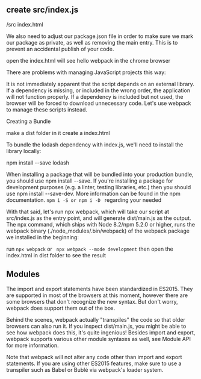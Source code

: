 ## create src/index.js

/src index.html

We also need to adjust our package.json file in order to make sure we mark our package as private, as well as removing the main entry. This is to prevent an accidental publish of your code.

open the index.html will see hello webpack in the chrome browser

There are problems with managing JavaScript projects this way:

It is not immediately apparent that the script depends on an external library.
If a dependency is missing, or included in the wrong order, the application will not function properly.
If a dependency is included but not used, the browser will be forced to download unnecessary code.
Let's use webpack to manage these scripts instead.

Creating a Bundle

make a dist folder in it create a index.html

To bundle the lodash dependency with index.js, we'll need to install the library locally:

npm install --save lodash

When installing a package that will be bundled into your production bundle, you should use npm install --save. If you're installing a package for development purposes (e.g. a linter, testing libraries, etc.) then you should use npm install --save-dev. More information can be found in the npm documentation. `npm i -S or npm i -D ` regarding your needed

With that said, let's run npx webpack, which will take our script at src/index.js as the entry point, and will generate dist/main.js as the output. The npx command, which ships with Node 8.2/npm 5.2.0 or higher, runs the webpack binary (./node_modules/.bin/webpack) of the webpack package we installed in the beginning:

run `npx webpack` or ` npx webpack --mode development` then open the index.html in dist folder to see the result

## Modules

The import and export statements have been standardized in ES2015. They are supported in most of the browsers at this moment, however there are some browsers that don't recognize the new syntax. But don't worry, webpack does support them out of the box.

Behind the scenes, webpack actually "transpiles" the code so that older browsers can also run it. If you inspect dist/main.js, you might be able to see how webpack does this, it's quite ingenious! Besides import and export, webpack supports various other module syntaxes as well, see Module API for more information.

Note that webpack will not alter any code other than import and export statements. If you are using other ES2015 features, make sure to use a transpiler such as Babel or Bublé via webpack's loader system.
